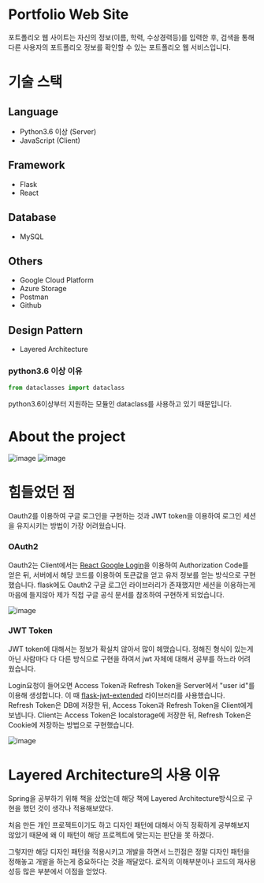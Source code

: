 # Portfolio Web Site
포트폴리오 웹 사이트는 자신의 정보(이름, 학력, 수상경력등)를 입력한 후, 검색을 통해 다른 사용자의 포트폴리오 정보를 확인할 수 있는 포트폴리오 웹 서비스입니다.

# 기술 스택
## Language
- Python3.6 이상 (Server)
- JavaScript (Client)

## Framework
- Flask
- React

## Database
- MySQL

## Others
- Google Cloud Platform
- Azure Storage
- Postman
- Github

## Design Pattern
- Layered Architecture

### python3.6 이상 이유
```python 
from dataclasses import dataclass
```
python3.6이상부터 지원하는 모듈인 dataclass를 사용하고 있기 때문입니다.

# About the project
![image](https://user-images.githubusercontent.com/22341452/131253353-6af3baf7-3ed3-4e16-a778-d4181af6ed1a.png)
![image](https://user-images.githubusercontent.com/22341452/131252854-af40e7d0-4363-4c52-b47d-460109b5ff7e.png)

<!-- 형준님한테 허락을 맡고 올리자. -->
<!-- ![image](https://user-images.githubusercontent.com/22341452/131253289-40f41f01-77f1-45d1-88ca-bfa01d44631a.png) -->

# 힘들었던 점
Oauth2를 이용하여 구글 로그인을 구현하는 것과 JWT token을 이용하여 로그인 세션을 유지시키는 방법이 가장 어려웠습니다.

### OAuth2
Oauth2는 Client에서는 [React Google Login](https://www.npmjs.com/package/react-google-login)을 이용하여 Authorization Code를 얻은 뒤, 서버에서 해당 코드를 이용하여 토큰값을 얻고 유저 정보를 얻는 방식으로 구현했습니다.
flask에도 Oauth2 구글 로그인 라이브러리가 존재했지만 세션을 이용하는게 마음에 들지않아 제가 직접 구글 공식 문서를 참조하여 구현하게 되었습니다.

![image](https://user-images.githubusercontent.com/22341452/131253761-8489926c-aa64-43ee-9777-a9e8ead2c04e.png)

### JWT Token
JWT token에 대해서는 정보가 확실치 않아서 많이 헤맸습니다. 정해진 형식이 있는게 아닌 사람마다 다 다른 방식으로 구현을 하여서 jwt 자체에 대해서 공부를 하느라 어려웠습니다.

Login요청이 들어오면 Access Token과 Refresh Token을 Server에서 "user id"를 이용해 생성합니다. 이 때 [flask-jwt-extended](https://flask-jwt-extended.readthedocs.io/en/stable/
) 라이브러리를 사용했습니다.   
Refresh Token은 DB에 저장한 뒤, Access Token과 Refresh Token을 Client에게 보냅니다. Client는 Access Token은 localstorage에 저장한 뒤, Refresh Token은 Cookie에 저장하는 방법으로 구현했습니다.

![image](https://user-images.githubusercontent.com/22341452/131253793-8368c50a-1763-449c-b0e4-d62a3f8b9dd7.png)

# Layered Architecture의 사용 이유
Spring을 공부하기 위해 책을 샀었는데 해당 책에 Layered Architecture방식으로 구현을 했던 것이 생각나 적용해보았다.

처음 만든 개인 프로젝트이기도 하고 디자인 패턴에 대해서 아직 정확하게 공부해보지 않았기 때문에 왜 이 패턴이 해당 프로젝트에 맞는지는 판단을 못 하겠다.

그렇지만 해당 디자인 패턴을 적용시키고 개발을 하면서 느낀점은 정말 디자인 패턴을 정해놓고 개발을 하는게 중요하다는 것을 깨달았다. 로직의 이해부분이나 코드의 재사용성등 많은 부분에서 이점을 얻었다.